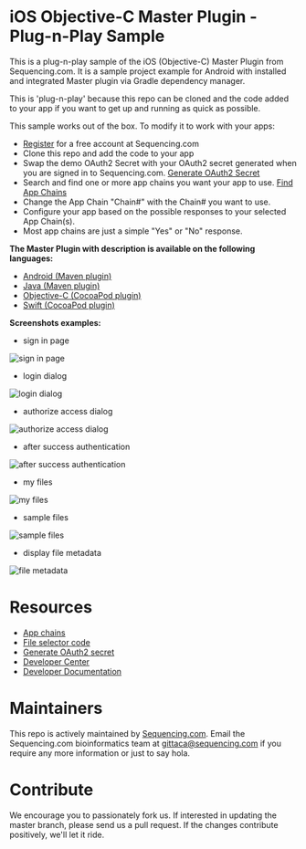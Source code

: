 # iOS Objective-C Master Plugin - Plug-n-Play Sample

This is a plug-n-play sample of the iOS (Objective-C) Master Plugin from Sequencing.com. It is a sample project example for Android with installed and integrated Master plugin via Gradle dependency manager.

This is 'plug-n-play' because this repo can be cloned and the code added to your app if you want to get up and running as quick as possible.

This sample works out of the box. To modify it to work with your apps:

* [Register](https://sequencing.com/user/register) for a free account at Sequencing.com
* Clone this repo and add the code to your app
* Swap the demo OAuth2 Secret with your OAuth2 secret generated when you are signed in to Sequencing.com. [Generate OAuth2 Secret](https://sequencing.com/developer-center/new-app-oauth-secret)
* Search and find one or more app chains you want your app to use. [Find App Chains](https://sequencing.com/app-chains)
* Change the App Chain "Chain#" with the Chain# you want to use.
* Configure your app based on the possible responses to your selected App Chain(s). 
 * Most app chains are just a simple "Yes" or "No" response.

**The Master Plugin with description is available on the following languages:**
* [Android (Maven plugin)](https://github.com/SequencingDOTcom/Maven-Android-Master-Plugin-Java)
* [Java (Maven plugin)](https://github.com/SequencingDOTcom/Maven-Android-Master-Plugin-Java)
* [Objective-C (CocoaPod plugin)](https://github.com/SequencingDOTcom/CocoaPod-iOS-Master-Plugin-ObjectiveC)
* [Swift (CocoaPod plugin)](https://github.com/SequencingDOTcom/CocoaPods-iOS-Master-Plugin-Swift)


**Screenshots examples:**
* sign in page

![sign in page](https://github.com/SequencingDOTcom/Android-Master-Plugin-Sample/blob/master/screenshots/Screenshot_2016-04-01-15-26-51.png?raw=true)

* login dialog

![login dialog](https://github.com/SequencingDOTcom/Android-Master-Plugin-Sample/blob/master/screenshots/Screenshot_2016-04-04-18-42-24.png?raw=true)

* authorize access dialog

![authorize access dialog](https://github.com/SequencingDOTcom/Android-Master-Plugin-Sample/blob/master/screenshots/Screenshot_2016-04-01-15-27-26.png?raw=true)

* after success authentication

![after success authentication](https://github.com/SequencingDOTcom/Android-Master-Plugin-Sample/blob/master/screenshots/Screenshot_2016-04-01-15-27-37.png?raw=true)

* my files

![my files](https://github.com/SequencingDOTcom/Android-Master-Plugin-Sample/blob/master/screenshots/Screenshot_2016-04-01-15-28-17.png?raw=true)

* sample files

![sample files](https://github.com/SequencingDOTcom/Android-Master-Plugin-Sample/blob/master/screenshots/Screenshot_2016-04-04-18-55-45.png?raw=true)

* display file metadata

![file metadata](https://github.com/SequencingDOTcom/Android-Master-Plugin-Sample/blob/master/screenshots/Screenshot_2016-04-01-15-28-31.png?raw=true)


Resources
======================================
* [App chains](https://sequencing.com/app-chains)
* [File selector code](https://github.com/SequencingDOTcom/File-Selector-code)
* [Generate OAuth2 secret](https://sequencing.com/developer-center/new-app-oauth-secret)
* [Developer Center](https://sequencing.com/developer-center)
* [Developer Documentation](https://sequencing.com/developer-documentation/)


Maintainers
======================================
This repo is actively maintained by [Sequencing.com](https://sequencing.com/). Email the Sequencing.com bioinformatics team at gittaca@sequencing.com if you require any more information or just to say hola.


Contribute
======================================
We encourage you to passionately fork us. If interested in updating the master branch, please send us a pull request. If the changes contribute positively, we'll let it ride.

